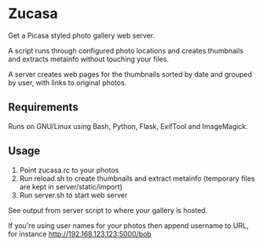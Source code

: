 # Zucasa

Get a Picasa styled photo gallery web server.

A script runs through configured photo locations and creates thumbnails and extracts metainfo without touching your files.

A server creates web pages for the thumbnails sorted by date and grouped by user, with links to original photos.

## Requirements

Runs on GNU/Linux using Bash, Python, Flask, ExifTool and ImageMagick.

## Usage

1. Point zucasa.rc to your photos
2. Run reload.sh to create thumbnails and extract metainfo (temporary files are kept in server/static/import)
3. Run server.sh to start web server

See output from server script to where your gallery is hosted.

If you're using user names for your photos then append username to URL, for instance http://192.168.123.123:5000/bob

